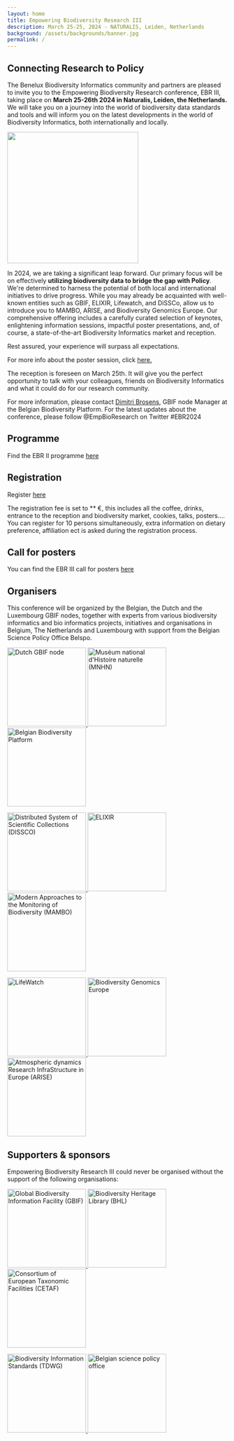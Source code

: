 ```yaml
---
layout: home
title: Empowering Biodiversity Research III
description: March 25-25, 2024 - NATURALIS, Leiden, Netherlands
background: /assets/backgrounds/banner.jpg
permalink: /
---
```


## Connecting Research to Policy

The Benelux Biodiversity Informatics community and partners are pleased to invite you to the Empowering Biodiversity Research conference, EBR III, taking place on **March 25-26th 2024 in Naturalis, Leiden, the Netherlands.** We will take you on a journey into the world of biodiversity data standards and tools and will inform you on the latest developments in the world of Biodiversity Informatics, both internationally and locally.

<p class="d-flex justify-content-around align-items-center">
  <img src="{{ '/assets/images/ebr1.png | absolute_url }}" width="300">
</p>

In 2024, we are taking a significant leap forward. Our primary focus will be on effectively **utilizing biodiversity data to bridge the gap with Policy**. We're determined to harness the potential of both local and international initiatives to drive progress. While you may already be acquainted with well-known entities such as GBIF, ELIXIR, Lifewatch, and DiSSCo, allow us to introduce you to MAMBO, ARISE, and Biodiversity Genomics Europe. Our comprehensive offering includes a carefully curated selection of keynotes, enlightening information sessions, impactful poster presentations, and, of course, a state-of-the-art Biodiversity Informatics market and reception.

Rest assured, your experience will surpass all expectations. 

For more info about the poster session, click [here.](https://dimevil.github.io/EBRIII/posters/)

The reception is foreseen on March 25th. It will give you the perfect opportunity to talk with your colleagues, friends on Biodiversity Informatics and what it could do for our research community.

For more information, please contact [Dimitri Brosens](dimitri.brosens@inbo.be), GBIF node Manager at the Belgian Biodiversity Platform. 
For the latest updates about the conference, please follow @EmpBioResearch on Twitter #EBR2024

## Programme

Find the EBR II programme [here](https://dimevil.github.io/EBRIII/programme/)

## Registration

Register [here](https://dimevil.github.io/EBRIII/registration/)

The registration fee is set to ** €, this includes all the coffee, drinks, entrance to the reception and biodiversity market, cookies, talks, posters....
You can register for 10 persons simultaneously, extra information on dietary preference, affiliation ect is asked during the registration process.

## Call for posters

You can find the EBR III call for posters [here](https://dimevil.github.io/EBRIII/posters/)

## Organisers

This conference will be organized by the Belgian, the Dutch and the Luxembourg  GBIF nodes, together with experts from various biodiversity informatics  and bio informatics projects, initiatives and organisations in Belgium, The Netherlands and Luxembourg with support from the Belgian Science Policy Office Belspo.

<p class="d-flex justify-content-around align-items-center">
  <a href="http://nlbif.nl/">
    <img src="{{ 'assets/logos/nlbif.png' | absolute_url }}" alt="Dutch GBIF node" width="180">
  </a>
  <a href="https://www.mnhn.fr/en">
    <img src="{{ 'assets/logos/mnhn.jpg' | absolute_url }}" alt="Muséum national d'Histoire naturelle (MNHN)" width="180">
  </a>
  <a href="https://www.biodiversity.be">
    <img src="{{ 'assets/logos/bbpf.jpg' | absolute_url }}" alt="Belgian Biodiversity Platform" width="180">
  </a>
</p>
<p class="d-flex justify-content-around align-items-center">
  <a href="https://www.dissco.eu/">
    <img src="{{ 'assets/logos/dissco.png' | absolute_url }}" alt="Distributed System of Scientific Collections (DISSCO)" width="180">
  </a>
  <a href="https://elixir-europe.org/">
    <img src="{{ 'assets/logos/elixir.jpg' | absolute_url }}" alt="ELIXIR" width="180">
  </a>
  <a href="https://www.mambo-project.eu/">
    <img src="{{ 'assets/logos/mambo.png' | absolute_url }}" alt="Modern Approaches to the Monitoring of Biodiversity (MAMBO)" width="180">
  </a>
</p>
<p class="d-flex justify-content-around align-items-center">
  <a href="https://www.lifewatch.eu/">
    <img src="{{ 'assets/logos/lifewatch.jpg' | absolute_url }}" alt="LifeWatch" width="180">
  </a>
  <a href="https://biodiversitygenomics.eu/">
    <img src="{{ 'assets/logos/biodiversity-genomics.png' | absolute_url }}" alt="Biodiversity Genomics Europe" width="180">
  </a>
  <a href="http://arise-project.eu/">
    <img src="{{ 'assets/logos/arise.jpeg' | absolute_url }}" alt="Atmospheric dynamics Research InfraStructure in Europe (ARISE)" width="180">
  </a>
 </p>

## Supporters & sponsors

Empowering Biodiversity Research III could never be organised without the support of the following organisations:

<p class="d-flex justify-content-around align-items-center">
  <a href="https://www.gbif.org">
    <img src="{{ 'assets/logos/gbif.png' | absolute_url }}" alt="Global Biodiversity Information Facility (GBIF)" width="180">
  </a>
  <a href="https://www.biodiversitylibrary.org/">
    <img src="{{ 'assets/logos/bhl.png' | absolute_url }}" alt="Biodiversity Heritage Library (BHL)" width="180">
  </a>
  <a href="https://cetaf.org/">
    <img src="{{ 'assets/logos/cetaf.png' | absolute_url }}" alt="Consortium of European Taxonomic Facilities (CETAF)" width="180">
  </a>
</p>
<p class="d-flex justify-content-around align-items-center">  
  <a href="https://www.tdwg.org">
    <img src="{{ 'assets/logos/tdwg.png' | absolute_url }}" alt="Biodiversity Information Standards (TDWG)" width="180">
  </a>
  <a href="https://www.belspo.be">
    <img src="{{ 'assets/logos/belspo.png' | absolute_url }}" alt="Belgian science policy office" width="180">
  </a>
</p>
